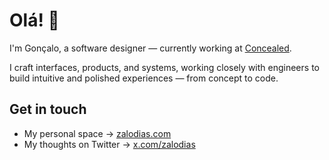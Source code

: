 # Olá! 👋

I'm Gonçalo, a software designer — currently working at [Concealed](https://www.concealed.com/).

I craft interfaces, products, and systems, working closely with engineers to build intuitive and polished experiences — from concept to code.

## Get in touch
* My personal space → [zalodias.com](https://zalodias.com)
* My thoughts on Twitter → [x.com/zalodias](https://x.com/zalodias)

